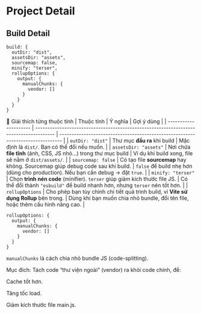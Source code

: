# Project Detail

## Build Detail

```
build: {
  outDir: "dist",
  assetsDir: "assets",
  sourcemap: false,
  minify: "terser",
  rollupOptions: {
    output: {
      manualChunks: {
        vendor: []
      }
    }
  }
}

```

🧩 Giải thích từng thuộc tính
| Thuộc tính | Ý nghĩa | Gợi ý dùng |
| --------------------- | -------------------------------------------------------------------------------------- | ------------------------------------------------------------------------------- |
| `outDir: "dist"` | Thư mục **đầu ra** khi build | Mặc định là `dist/`. Bạn có thể đổi nếu muốn. |
| `assetsDir: "assets"` | Nơi chứa **file tĩnh** (ảnh, CSS, JS nhỏ…) trong thư mục build | Ví dụ khi build xong, file sẽ nằm ở `dist/assets/`. |
| `sourcemap: false` | Có tạo file **sourcemap** hay không. Sourcemap giúp debug code sau khi build. | `false` để build nhẹ hơn (dùng cho production). Nếu bạn cần debug → đặt `true`. |
| `minify: "terser"` | Chọn **trình nén code** (minifier). `terser` giúp giảm kích thước file JS. | Có thể đổi thành `"esbuild"` để build nhanh hơn, nhưng `terser` nén tốt hơn. |
| `rollupOptions` | Cho phép bạn tùy chỉnh chi tiết quá trình build, vì **Vite sử dụng Rollup** bên trong. | Dùng khi bạn muốn chia nhỏ bundle, đổi tên file, hoặc thêm cấu hình nâng cao. |

```
rollupOptions: {
  output: {
    manualChunks: {
      vendor: []
    }
  }
}
```

`manualChunks` là cách chia nhỏ bundle JS (code-splitting).

Mục đích: Tách code “thư viện ngoài” (vendor) ra khỏi code chính, để:

Cache tốt hơn.

Tăng tốc load.

Giảm kích thước file main.js.
